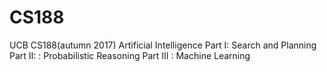# CS188
UCB CS188(autumn 2017)
Artificial Intelligence
Part I: Search and Planning
Part II: : Probabilistic Reasoning
Part III : Machine Learning
